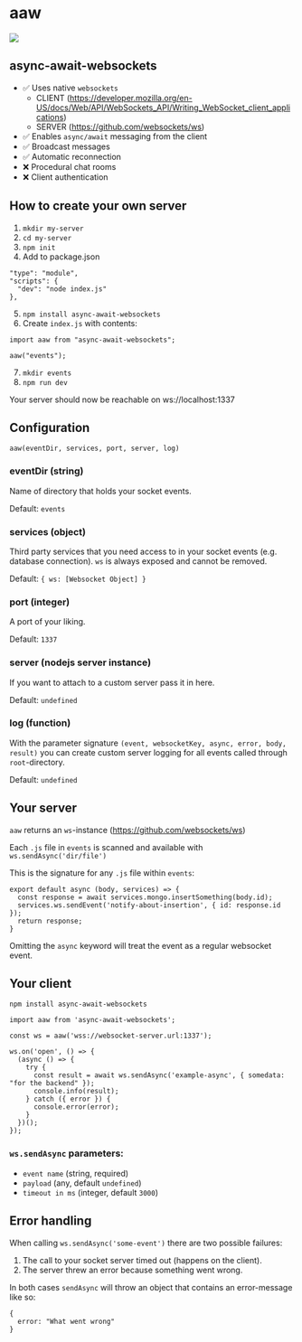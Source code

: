 # aaw

![](https://wallpaperaccess.com/full/374183.jpg)

## async-await-websockets

- ✅ Uses native `websockets`
  - CLIENT (https://developer.mozilla.org/en-US/docs/Web/API/WebSockets_API/Writing_WebSocket_client_applications)
  - SERVER (https://github.com/websockets/ws)
- ✅ Enables `async/await` messaging from the client
- ✅ Broadcast messages
- ✅ Automatic reconnection
- ❌ Procedural chat rooms
- ❌ Client authentication

## How to create your own server

1. `mkdir my-server`
2. `cd my-server`
3. `npm init`
4. Add to package.json

```
"type": "module",
"scripts": {
  "dev": "node index.js"
},
```

5. `npm install async-await-websockets`
6. Create `index.js` with contents:

```
import aaw from "async-await-websockets";

aaw("events");
```

7. `mkdir events`
8. `npm run dev`

Your server should now be reachable on ws://localhost:1337

## Configuration

`aaw(eventDir, services, port, server, log)`

### eventDir (string)

Name of directory that holds your socket events.

Default: `events`

### services (object)

Third party services that you need access to in your socket events (e.g. database connection). `ws` is always exposed and cannot be removed.

Default: `{ ws: [Websocket Object] }`

### port (integer)

A port of your liking.

Default: `1337`

### server (nodejs server instance)

If you want to attach to a custom server pass it in here.

Default: `undefined`

### log (function)

With the parameter signature `(event, websocketKey, async, error, body, result)` you can create custom server logging for all events called through `root`-directory.

Default: `undefined`

## Your server

`aaw` returns an `ws`-instance (https://github.com/websockets/ws)

Each `.js` file in `events` is scanned and available with `ws.sendAsync('dir/file')`

This is the signature for any `.js` file within `events`:

```
export default async (body, services) => {
  const response = await services.mongo.insertSomething(body.id);
  services.ws.sendEvent('notify-about-insertion', { id: response.id });
  return response;
}
```

Omitting the `async` keyword will treat the event as a regular websocket event.

## Your client

`npm install async-await-websockets`

```
import aaw from 'async-await-websockets';

const ws = aaw('wss://websocket-server.url:1337');

ws.on('open', () => {
  (async () => {
    try {
      const result = await ws.sendAsync('example-async', { somedata: "for the backend" });
      console.info(result);
    } catch ({ error }) {
      console.error(error);
    }
  })();
});
```

### `ws.sendAsync` parameters:

- `event name` (string, required)
- `payload` (any, default `undefined`)
- `timeout in ms` (integer, default `3000`)

## Error handling

When calling `ws.sendAsync('some-event')` there are two possible failures:

1. The call to your socket server timed out (happens on the client).
2. The server threw an error because something went wrong.

In both cases `sendAsync` will throw an object that contains an error-message like so:

```
{
  error: "What went wrong"
}
```
